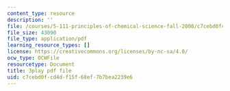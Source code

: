 ```yaml
---
content_type: resource
description: ''
file: /courses/5-111-principles-of-chemical-science-fall-2008/c7cebd0fcd4df15f68ef7b7bea2239e6_TgbFcaozNzs.pdf
file_size: 43090
file_type: application/pdf
learning_resource_types: []
license: https://creativecommons.org/licenses/by-nc-sa/4.0/
ocw_type: OCWFile
resourcetype: Document
title: 3play pdf file
uid: c7cebd0f-cd4d-f15f-68ef-7b7bea2239e6
---
```


